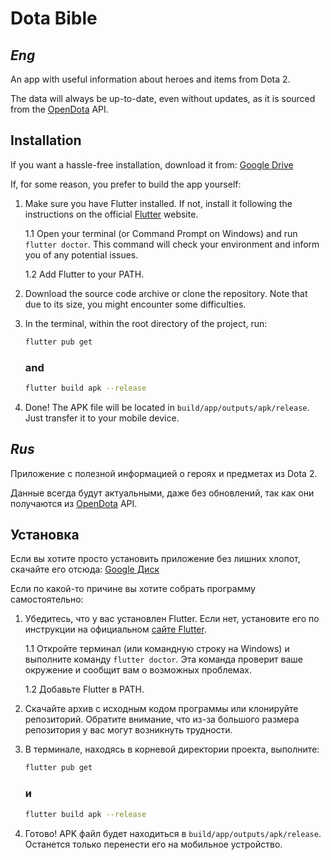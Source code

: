 # Dota Bible

## _Eng_

An app with useful information about heroes and items from Dota 2.

The data will always be up-to-date, even without updates, as it is sourced from the [OpenDota](https://www.opendota.com) API.

## Installation

If you want a hassle-free installation, download it from: [Google Drive](https://drive.google.com/file/d/1MRIngc0EPmlS6N95CdbA3j3MhC-B2T69/view?usp=sharing)

If, for some reason, you prefer to build the app yourself:
1. Make sure you have Flutter installed. If not, install it following the instructions on the official [Flutter](https://flutter.dev) website.

   1.1 Open your terminal (or Command Prompt on Windows) and run `flutter doctor`. This command will check your environment and inform you of any potential issues.

   1.2 Add Flutter to your PATH.

2. Download the source code archive or clone the repository. Note that due to its size, you might encounter some difficulties.

3. In the terminal, within the root directory of the project, run:
   ```bash
   flutter pub get
   ```
   ### and
   ```bash
   flutter build apk --release
   ```
4. Done! The APK file will be located in `build/app/outputs/apk/release`. Just transfer it to your mobile device.

## _Rus_

Приложение с полезной информацией о героях и предметах из Dota 2.

Данные всегда будут актуальными, даже без обновлений, так как они получаются из [OpenDota](https://www.opendota.com) API.

## Установка

Если вы хотите просто установить приложение без лишних хлопот, скачайте его отсюда: [Google Диск](https://drive.google.com/file/d/1MRIngc0EPmlS6N95CdbA3j3MhC-B2T69/view?usp=sharing)

Если по какой-то причине вы хотите собрать программу самостоятельно:
1. Убедитесь, что у вас установлен Flutter. Если нет, установите его по инструкции на официальном [сайте Flutter](https://flutter.dev).

   1.1 Откройте терминал (или командную строку на Windows) и выполните команду `flutter doctor`. Эта команда проверит ваше окружение и сообщит вам о возможных проблемах.

   1.2 Добавьте Flutter в PATH.

2. Скачайте архив с исходным кодом программы или клонируйте репозиторий. Обратите внимание, что из-за большого размера репозитория у вас могут возникнуть трудности.

3. В терминале, находясь в корневой директории проекта, выполните:
   ```bash
   flutter pub get
   ```
   ### и
   ```bash
   flutter build apk --release
   ```
4. Готово! APK файл будет находиться в `build/app/outputs/apk/release`. Останется только перенести его на мобильное устройство.
